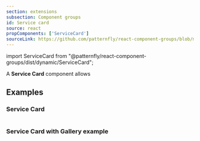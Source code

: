 ```yaml
---
section: extensions
subsection: Component groups
id: Service card
source: react
propComponents: ['ServiceCard']
sourceLink: https://github.com/patternfly/react-component-groups/blob/main/packages/module/patternfly-docs/content/extensions/component-groups/examples/ServiceCard/ServiceCard.md
---
```


import ServiceCard from "@patternfly/react-component-groups/dist/dynamic/ServiceCard";

A **Service Card** component allows

## Examples

### Service Card

```js file="./ServiceCardExample.tsx"

```

### Service Card with Gallery example

```js file="./ServiceCardGalleryExample.tsx"

```
